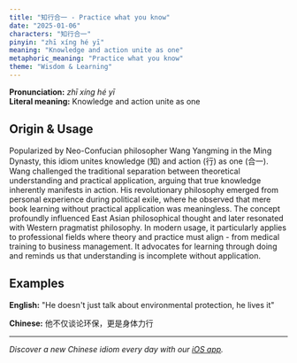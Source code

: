 ```yaml
---
title: "知行合一 - Practice what you know"
date: "2025-01-06"
characters: "知行合一"
pinyin: "zhī xíng hé yī"
meaning: "Knowledge and action unite as one"
metaphoric_meaning: "Practice what you know"
theme: "Wisdom & Learning"
---
```


**Pronunciation:** *zhī xíng hé yī*  
**Literal meaning:** Knowledge and action unite as one

## Origin & Usage

Popularized by Neo-Confucian philosopher Wang Yangming in the Ming Dynasty, this idiom unites knowledge (知) and action (行) as one (合一). Wang challenged the traditional separation between theoretical understanding and practical application, arguing that true knowledge inherently manifests in action. His revolutionary philosophy emerged from personal experience during political exile, where he observed that mere book learning without practical application was meaningless. The concept profoundly influenced East Asian philosophical thought and later resonated with Western pragmatist philosophy. In modern usage, it particularly applies to professional fields where theory and practice must align - from medical training to business management. It advocates for learning through doing and reminds us that understanding is incomplete without application.

## Examples

**English:** "He doesn't just talk about environmental protection, he lives it"

**Chinese:** 他不仅谈论环保，更是身体力行

---

*Discover a new Chinese idiom every day with our [iOS app](https://apps.apple.com/us/app/daily-chinese-idioms/id6740611324).*
